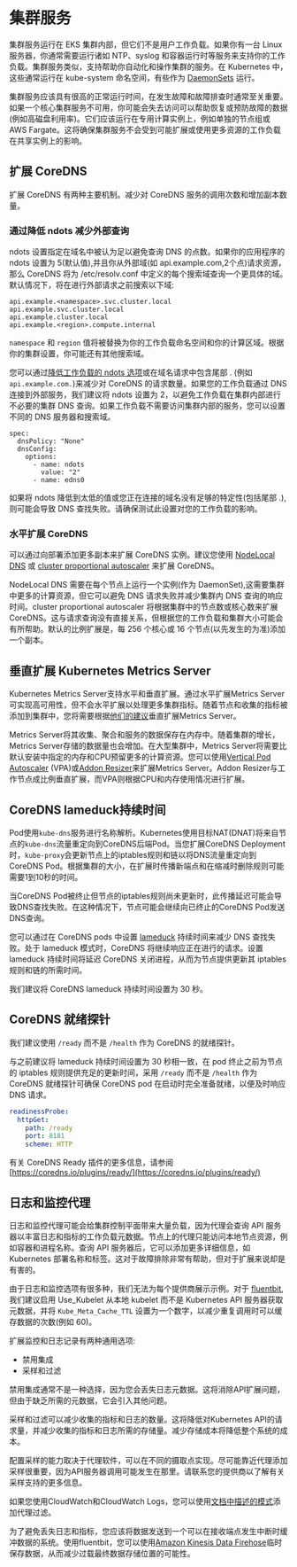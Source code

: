 # 集群服务

集群服务运行在 EKS 集群内部，但它们不是用户工作负载。如果你有一台 Linux 服务器，你通常需要运行诸如 NTP、syslog 和容器运行时等服务来支持你的工作负载。集群服务类似，支持帮助你自动化和操作集群的服务。在 Kubernetes 中，这些通常运行在 kube-system 命名空间，有些作为 [DaemonSets](https://kubernetes.io/docs/concepts/workloads/controllers/daemonset/) 运行。

集群服务应该具有很高的正常运行时间，在发生故障和故障排查时通常至关重要。如果一个核心集群服务不可用，你可能会失去访问可以帮助恢复或预防故障的数据(例如高磁盘利用率)。它们应该运行在专用计算实例上，例如单独的节点组或 AWS Fargate。这将确保集群服务不会受到可能扩展或使用更多资源的工作负载在共享实例上的影响。

## 扩展 CoreDNS

扩展 CoreDNS 有两种主要机制。减少对 CoreDNS 服务的调用次数和增加副本数量。

### 通过降低 ndots 减少外部查询

ndots 设置指定在域名中被认为足以避免查询 DNS 的点数。如果你的应用程序的 ndots 设置为 5(默认值),并且你从外部域(如 api.example.com,2个点)请求资源，那么 CoreDNS 将为 /etc/resolv.conf 中定义的每个搜索域查询一个更具体的域。默认情况下，将在进行外部请求之前搜索以下域:

```
api.example.<namespace>.svc.cluster.local
api.example.svc.cluster.local
api.example.cluster.local
api.example.<region>.compute.internal
```

`namespace` 和 `region` 值将被替换为你的工作负载命名空间和你的计算区域。根据你的集群设置，你可能还有其他搜索域。

您可以通过[降低工作负载的 ndots 选项](https://kubernetes.io/docs/concepts/services-networking/dns-pod-service/#pod-dns-config)或在域名请求中包含尾部 . (例如 `api.example.com.`)来减少对 CoreDNS 的请求数量。如果您的工作负载通过 DNS 连接到外部服务，我们建议将 ndots 设置为 2，以避免工作负载在集群内部进行不必要的集群 DNS 查询。如果工作负载不需要访问集群内部的服务，您可以设置不同的 DNS 服务器和搜索域。

```
spec:
  dnsPolicy: "None"
  dnsConfig:
    options:
      - name: ndots
        value: "2"
      - name: edns0
```

如果将 ndots 降低到太低的值或您正在连接的域名没有足够的特定性(包括尾部 .),则可能会导致 DNS 查找失败。请确保测试此设置对您的工作负载的影响。

### 水平扩展 CoreDNS

可以通过向部署添加更多副本来扩展 CoreDNS 实例。建议您使用 [NodeLocal DNS](https://kubernetes.io/docs/tasks/administer-cluster/nodelocaldns/) 或 [cluster proportional autoscaler](https://github.com/kubernetes-sigs/cluster-proportional-autoscaler) 来扩展 CoreDNS。

NodeLocal DNS 需要在每个节点上运行一个实例(作为 DaemonSet),这需要集群中更多的计算资源，但它可以避免 DNS 请求失败并减少集群内 DNS 查询的响应时间。cluster proportional autoscaler 将根据集群中的节点数或核心数来扩展 CoreDNS。这与请求查询没有直接关系，但根据您的工作负载和集群大小可能会有所帮助。默认的比例扩展是，每 256 个核心或 16 个节点(以先发生的为准)添加一个副本。

## 垂直扩展 Kubernetes Metrics Server

Kubernetes Metrics Server支持水平和垂直扩展。通过水平扩展Metrics Server可实现高可用性，但不会水平扩展以处理更多集群指标。随着节点和收集的指标被添加到集群中，您将需要根据[他们的建议](https://kubernetes-sigs.github.io/metrics-server/#scaling)垂直扩展Metrics Server。

Metrics Server将其收集、聚合和服务的数据保存在内存中。随着集群的增长，Metrics Server存储的数据量也会增加。在大型集群中，Metrics Server将需要比默认安装中指定的内存和CPU预留更多的计算资源。您可以使用[Vertical Pod Autoscaler](https://github.com/kubernetes/autoscaler/tree/master/vertical-pod-autoscaler) (VPA)或[Addon Resizer](https://github.com/kubernetes/autoscaler/tree/master/addon-resizer)来扩展Metrics Server。Addon Resizer与工作节点成比例垂直扩展，而VPA则根据CPU和内存使用情况进行扩展。

## CoreDNS lameduck持续时间

Pod使用`kube-dns`服务进行名称解析。Kubernetes使用目标NAT(DNAT)将来自节点的`kube-dns`流量重定向到CoreDNS后端Pod。当您扩展CoreDNS Deployment时，`kube-proxy`会更新节点上的iptables规则和链以将DNS流量重定向到CoreDNS Pod。根据集群的大小，在扩展时传播新端点和在缩减时删除规则可能需要1到10秒的时间。

当CoreDNS Pod被终止但节点的iptables规则尚未更新时，此传播延迟可能会导致DNS查找失败。在这种情况下，节点可能会继续向已终止的CoreDNS Pod发送DNS查询。

您可以通过在 CoreDNS pods 中设置 [lameduck](https://coredns.io/plugins/health/) 持续时间来减少 DNS 查找失败。处于 lameduck 模式时，CoreDNS 将继续响应正在进行的请求。设置 lameduck 持续时间将延迟 CoreDNS 关闭进程，从而为节点提供更新其 iptables 规则和链的所需时间。

我们建议将 CoreDNS lameduck 持续时间设置为 30 秒。

## CoreDNS 就绪探针

我们建议使用 `/ready` 而不是 `/health` 作为 CoreDNS 的就绪探针。

与之前建议将 lameduck 持续时间设置为 30 秒相一致，在 pod 终止之前为节点的 iptables 规则提供充足的更新时间，采用 `/ready` 而不是 `/health` 作为 CoreDNS 就绪探针可确保 CoreDNS pod 在启动时完全准备就绪，以便及时响应 DNS 请求。

```yaml
readinessProbe:
  httpGet:
    path: /ready
    port: 8181
    scheme: HTTP
```

有关 CoreDNS Ready 插件的更多信息，请参阅 [https://coredns.io/plugins/ready/](https://coredns.io/plugins/ready/)

## 日志和监控代理

日志和监控代理可能会给集群控制平面带来大量负载，因为代理会查询 API 服务器以丰富日志和指标的工作负载元数据。节点上的代理只能访问本地节点资源，例如容器和进程名称。查询 API 服务器后，它可以添加更多详细信息，如 Kubernetes 部署名称和标签。这对于故障排除非常有帮助，但对于扩展来说却是有害的。

由于日志和监控选项有很多种，我们无法为每个提供商展示示例。对于 [fluentbit](https://docs.fluentbit.io/manual/pipeline/filters/kubernetes),我们建议启用 Use_Kubelet 从本地 kubelet 而不是 Kubernetes API 服务器获取元数据，并将 `Kube_Meta_Cache_TTL` 设置为一个数字，以减少重复调用时可以缓存数据的次数(例如 60)。

扩展监控和日志记录有两种通用选项:

* 禁用集成
* 采样和过滤

禁用集成通常不是一种选择，因为您会丢失日志元数据。这将消除API扩展问题，但由于缺乏所需的元数据，它会引入其他问题。

采样和过滤可以减少收集的指标和日志的数量。这将降低对Kubernetes API的请求量，并减少收集的指标和日志所需的存储量。减少存储成本将降低整个系统的成本。

配置采样的能力取决于代理软件，可以在不同的摄取点实现。尽可能靠近代理添加采样很重要，因为API服务器调用可能发生在那里。请联系您的提供商以了解有关采样支持的更多信息。

如果您使用CloudWatch和CloudWatch Logs，您可以使用[文档中描述的模式](https://docs.aws.amazon.com/AmazonCloudWatch/latest/logs/FilterAndPatternSyntax.html)添加代理过滤。

为了避免丢失日志和指标，您应该将数据发送到一个可以在接收端点发生中断时缓冲数据的系统。使用fluentbit，您可以使用[Amazon Kinesis Data Firehose](https://docs.fluentbit.io/manual/pipeline/outputs/firehose)临时保存数据，从而减少过载最终数据存储位置的可能性。